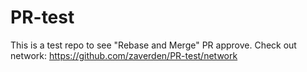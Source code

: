 # PR-test

This is a test repo to see "Rebase and Merge" PR approve.
Check out network: https://github.com/zaverden/PR-test/network
